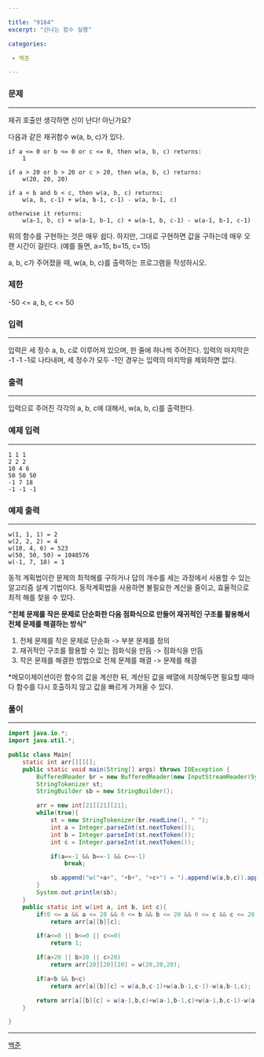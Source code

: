 ```yaml
---

title: "9184"
excerpt: "신나는 함수 실행"

categories:

 - 백준 

---
```


### 문제

---

재귀 호출만 생각하면 신이 난다! 아닌가요?

다음과 같은 재귀함수 w(a, b, c)가 있다.

```
if a <= 0 or b <= 0 or c <= 0, then w(a, b, c) returns:
    1

if a > 20 or b > 20 or c > 20, then w(a, b, c) returns:
    w(20, 20, 20)

if a < b and b < c, then w(a, b, c) returns:
    w(a, b, c-1) + w(a, b-1, c-1) - w(a, b-1, c)

otherwise it returns:
    w(a-1, b, c) + w(a-1, b-1, c) + w(a-1, b, c-1) - w(a-1, b-1, c-1)
```

위의 함수를 구현하는 것은 매우 쉽다. 하지만, 그대로 구현하면 값을 구하는데 매우 오랜 시간이 걸린다. (예를 들면, a=15, b=15, c=15)

a, b, c가 주어졌을 때, w(a, b, c)를 출력하는 프로그램을 작성하시오.

### 제한

-50 <= a, b, c <= 50



### 입력

---

입력은 세 정수 a, b, c로 이루어져 있으며, 한 줄에 하나씩 주어진다. 입력의 마지막은 -1 -1 -1로 나타내며, 세 정수가 모두 -1인 경우는 입력의 마지막을 제외하면 없다.




### 출력

---

입력으로 주어진 각각의 a, b, c에 대해서, w(a, b, c)를 출력한다.







### 예제 입력

---

```
1 1 1
2 2 2
10 4 6
50 50 50
-1 7 18
-1 -1 -1
```



### 예제 출력

---

```
w(1, 1, 1) = 2
w(2, 2, 2) = 4
w(10, 4, 6) = 523
w(50, 50, 50) = 1048576
w(-1, 7, 18) = 1
```



동적 계획법이란 문제의 최적해를 구하거나 답의 개수를 세는 과정에서 사용할 수 있는 알고리즘 설계 기법이다. 동적계획법을 사용하면 불필요한 계산을 줄이고, 효율적으로 최적 해를 찾을 수 있다.

**"전체 문제를 작은 문제로 단순화한 다음 점화식으로 만들어 재귀적인 구조를 활용해서 전체 문제를 해결하는 방식"**

1. 전체 문제를 작은 문제로 단순화 -> 부분 문제를 정의
2. 재귀적인 구조를 활용할 수 있는 점화식을 만듬 -> 점화식을 만듬
3. 작은 문제를 해결한 방법으로 전체 문제를 해결 -> 문제를 해결



*메모이제이션이란 함수의 값을 계산한 뒤, 계산된 값을 배열에 저장해두면 필요할 때마다 함수를 다시 호출하지 않고 값을 빠르게 가져올 수 있다.



### 풀이

---

```java
import java.io.*;
import java.util.*;

public class Main{
    static int arr[][][];
    public static void main(String[] args) throws IOException {
        BufferedReader br = new BufferedReader(new InputStreamReader(System.in));
        StringTokenizer st;
        StringBuilder sb = new StringBuilder();

        arr = new int[21][21][21];
        while(true){
            st = new StringTokenizer(br.readLine(), " ");
            int a = Integer.parseInt(st.nextToken());
            int b = Integer.parseInt(st.nextToken());
            int c = Integer.parseInt(st.nextToken());

            if(a==-1 && b==-1 && c==-1)
                break;

            sb.append("w("+a+", "+b+", "+c+") = ").append(w(a,b,c)).append("\n");
        }
        System.out.println(sb);
    }
    public static int w(int a, int b, int c){
        if(0 <= a && a <= 20 && 0 <= b && b <= 20 && 0 <= c && c <= 20 &&arr[a][b][c] != 0)
            return arr[a][b][c];

        if(a<=0 || b<=0 || c<=0)
            return 1;

        if(a>20 || b>20 || c>20)
            return arr[20][20][20] = w(20,20,20);

        if(a<b && b<c)
            return arr[a][b][c] = w(a,b,c-1)+w(a,b-1,c-1)-w(a,b-1,c);

        return arr[a][b][c] = w(a-1,b,c)+w(a-1,b-1,c)+w(a-1,b,c-1)-w(a-1,b-1,c-1);
    }

}
```









---

[백준](https://www.acmicpc.net/problem/9184)



